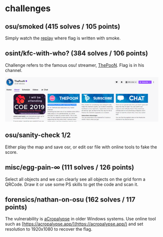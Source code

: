 # challenges

## osu/smoked (415 solves / 105 points)

Simply watch the [replay](https://ctf.osugaming.lol/uploads/7c2ee02ddd7f2ac329097d26416a484bfbf65f9fa6f597141ee3c9d140fe5ec5/sahuang_-_FUWAMOCO_-_Kaibutsu_[Setu_s_Insane]_(2024-02-12)_Osu.osr) where flag is written with smoke.

## osint/kfc-with-who? (384 solves / 106 points)

Challenge refers to the famous osu! streamer, [ThePooN](https://www.twitch.tv/thepoon). Flag is in his channel.

![ThePooN Twitch Channel](image.png)

## osu/sanity-check 1/2

Either play the map and save osr, or edit osr file with online tools to fake the score.

## misc/egg-pain-∞ (111 solves / 126 points)

Select all objects and we can clearly see all objects on the grid form a QRCode. Draw it or use some PS skills to get the code and scan it.

## forensics/nathan-on-osu (162 solves / 117 points)

The vulnerability is [aCropalypse](https://en.wikipedia.org/wiki/ACropalypse) in older Windows systems. Use online tool such as [https://acropalypse.app/](https://acropalypse.app/) and set resolution to 1920x1080 to recover the flag.